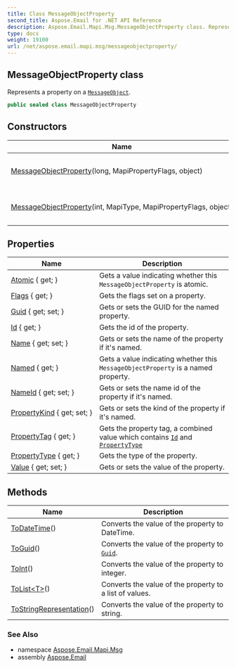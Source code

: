 ```yaml
---
title: Class MessageObjectProperty
second_title: Aspose.Email for .NET API Reference
description: Aspose.Email.Mapi.Msg.MessageObjectProperty class. Represents a property on a MessageObject
type: docs
weight: 19100
url: /net/aspose.email.mapi.msg/messageobjectproperty/
---
```

## MessageObjectProperty class

Represents a property on a [`MessageObject`](../messageobject/).

```csharp
public sealed class MessageObjectProperty
```

## Constructors

| Name | Description |
| --- | --- |
| [MessageObjectProperty](messageobjectproperty/#constructor_1)(long, MapiPropertyFlags, object) | Initializes a new instance of the `MessageObjectProperty` class. |
| [MessageObjectProperty](messageobjectproperty/#constructor)(int, MapiType, MapiPropertyFlags, object) | Initializes a new instance of the `MessageObjectProperty` class. |

## Properties

| Name | Description |
| --- | --- |
| [Atomic](../../aspose.email.mapi.msg/messageobjectproperty/atomic/) { get; } | Gets a value indicating whether this `MessageObjectProperty` is atomic. |
| [Flags](../../aspose.email.mapi.msg/messageobjectproperty/flags/) { get; } | Gets the flags set on a property. |
| [Guid](../../aspose.email.mapi.msg/messageobjectproperty/guid/) { get; set; } | Gets or sets the GUID for the named property. |
| [Id](../../aspose.email.mapi.msg/messageobjectproperty/id/) { get; } | Gets the id of the property. |
| [Name](../../aspose.email.mapi.msg/messageobjectproperty/name/) { get; set; } | Gets or sets the name of the property if it's named. |
| [Named](../../aspose.email.mapi.msg/messageobjectproperty/named/) { get; } | Gets a value indicating whether this `MessageObjectProperty` is a named property. |
| [NameId](../../aspose.email.mapi.msg/messageobjectproperty/nameid/) { get; set; } | Gets or sets the name id of the property if it's named. |
| [PropertyKind](../../aspose.email.mapi.msg/messageobjectproperty/propertykind/) { get; set; } | Gets or sets the kind of the property if it's named. |
| [PropertyTag](../../aspose.email.mapi.msg/messageobjectproperty/propertytag/) { get; } | Gets the property tag, a combined value which contains [`Id`](./id/) and [`PropertyType`](./propertytype/) |
| [PropertyType](../../aspose.email.mapi.msg/messageobjectproperty/propertytype/) { get; } | Gets the type of the property. |
| [Value](../../aspose.email.mapi.msg/messageobjectproperty/value/) { get; set; } | Gets or sets the value of the property. |

## Methods

| Name | Description |
| --- | --- |
| [ToDateTime](../../aspose.email.mapi.msg/messageobjectproperty/todatetime/)() | Converts the value of the property to DateTime. |
| [ToGuid](../../aspose.email.mapi.msg/messageobjectproperty/toguid/)() | Converts the value of the property to [`Guid`](./guid/). |
| [ToInt](../../aspose.email.mapi.msg/messageobjectproperty/toint/)() | Converts the value of the property to integer. |
| [ToList&lt;T&gt;](../../aspose.email.mapi.msg/messageobjectproperty/tolist/)() | Converts the value of the property to a list of values. |
| [ToStringRepresentation](../../aspose.email.mapi.msg/messageobjectproperty/tostringrepresentation/)() | Converts the value of the property to string. |

### See Also

* namespace [Aspose.Email.Mapi.Msg](../../aspose.email.mapi.msg/)
* assembly [Aspose.Email](../../)


